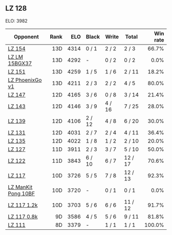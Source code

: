 ## LZ 128 ##

ELO: 3982

Opponent | Rank | ELO | Black | Write | Total | Win rate
---------|-----:|----:|-------|-------|-------|-------:
[LZ 154](LZ%20154.md) | 13D | 4314 | 0 / 1 | 2 / 2 | 2 / 3 | 66.7%
[LZ LM 15BGX37](LZ%20LM%2015BGX37.md) | 13D | 4292 | - | 0 / 2 | 0 / 2 | 0.0%
[LZ 151](LZ%20151.md) | 13D | 4259 | 1 / 5 | 1 / 6 | 2 / 11 | 18.2%
[LZ PhoenixGo v1](LZ%20PhoenixGo%20v1.md) | 13D | 4211 | 2 / 3 | 2 / 2 | 4 / 5 | 80.0%
[LZ 147](LZ%20147.md) | 12D | 4165 | 3 / 6 | 0 / 8 | 3 / 14 | 21.4%
[LZ 143](LZ%20143.md) | 12D | 4146 | 3 / 9 | 4 / 16 | 7 / 25 | 28.0%
[LZ 139](LZ%20139.md) | 12D | 4106 | 2 / 12 | 4 / 8 | 6 / 20 | 30.0%
[LZ 131](LZ%20131.md) | 12D | 4031 | 2 / 7 | 2 / 4 | 4 / 11 | 36.4%
[LZ 135](LZ%20135.md) | 12D | 4022 | 1 / 8 | 1 / 2 | 2 / 10 | 20.0%
[LZ 127](LZ%20127.md) | 11D | 3911 | 2 / 3 | 3 / 7 | 5 / 10 | 50.0%
[LZ 122](LZ%20122.md) | 11D | 3843 | 6 / 10 | 6 / 7 | 12 / 17 | 70.6%
[LZ 117](LZ%20117.md) | 10D | 3726 | 5 / 5 | 7 / 8 | 12 / 13 | 92.3%
[LZ ManKit Pong 10BF](LZ%20ManKit%20Pong%2010BF.md) | 10D | 3720 | - | 0 / 1 | 0 / 1 | 0.0%
[LZ 117 1.2k](LZ%20117%201.2k.md) | 10D | 3703 | 5 / 6 | 6 / 6 | 11 / 12 | 91.7%
[LZ 117 0.8k](LZ%20117%200.8k.md) | 9D | 3586 | 4 / 5 | 5 / 6 | 9 / 11 | 81.8%
[LZ 111](LZ%20111.md) | 8D | 3379 | - | 1 / 1 | 1 / 1 | 100.0%
